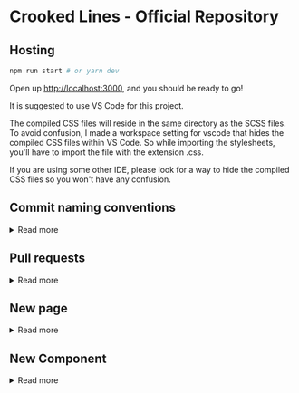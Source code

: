 # Crooked Lines - Official Repository

## Hosting

```sh
npm run start # or yarn dev
```
   
Open up [http://localhost:3000](http://localhost:3000), and you should be ready to go!

It is suggested to use VS Code for this project. 

The compiled CSS files will reside in the same directory as the SCSS files. To avoid confusion, I made a workspace setting for vscode that hides the compiled CSS files within VS Code. So while importing the stylesheets, you'll have to import the file with the extension .css.

If you are using some other IDE, please look for a way to hide the compiled CSS files so you won't have any confusion.

## Commit naming conventions

<details>
<summary>Read more</summary>

For now, we'll use just these:

- `fix:` - fixes a bug
- `feat:` - new feature
- `chore:` - other changes and cleanups

Example:

- `fix: fixed navigation bar`
- `feat: added new sign in feature`
- `chore: Removed all comments and print statements`

If theres a specific file thats changed or a specific sub category of the project has changes, you can specify it like so:

- `fix(NavBar): fixed overflowing image in nav bar`
- `feat(SignIn): Added user verification before sign In`

These are just good practices and it'll be easy to revert back if some new merge is breaking the project.

</details>


## Pull requests

<details>
<summary>Read more</summary>

Each contributing member should make a separate branch for completing their tasks.
You can follow these commands to do so:

- `git checkout -b <branch name>`
- `git add .`
- `git commit -m "<Meaningful message following the convention>"`
- `git push origin <branch name>`

Then in the github repo, you can create a new pull request under pull requests tab.

To keep your branch up-to-date with the master branch, you can use the following commands:

- `git merge main`
- `git push`

<em>Note: Make sure there are no changes in your branch before merging. If there are any, you'll lose the progress.</em>

</details>



## New page

<details>
<summary>Read more</summary>

This one's quite tricky. I've setup `demo.js` and `demo.css` in project.

When you want to make a new page, you can create a new file in the appropriate directory and copy the contents of `demo.js` and `demo.css` into it.

Make sure to:

- Change path of stylesheet on the js file.
- Change the function name(Doesn't matter but just for consistency)
- Change the class name.

For a clean project structure, We'll be adding stylesheets to directories same as js files inside `styles/routes/` directory.

</details>



## New Component

<details>
<summary>Read more</summary>
Components won't have much difference compared to React components.

Just create a folder followed by a `.js` file and a `.css` file with the same name(The function should also be named same as the folder name).

One additional step is to import the `.css` file in the `styles/root/components.css` directory.

For example:
```css
@import "../../Components/MockNavigator/MockNavigator.css";
```

<em>Note: Don't name two components with same name. Since all components are styled from same file, we don't want overlaps of style. That'll mess everything up.</em>

</details>
